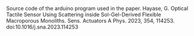 Source code of the arduino program used in the paper.
Hayase, G. Optical Tactile Sensor Using Scattering inside Sol-Gel-Derived Flexible Macroporous Monoliths. Sens. Actuators A Phys. 2023, 354, 114253. doi:10.1016/j.sna.2023.114253
